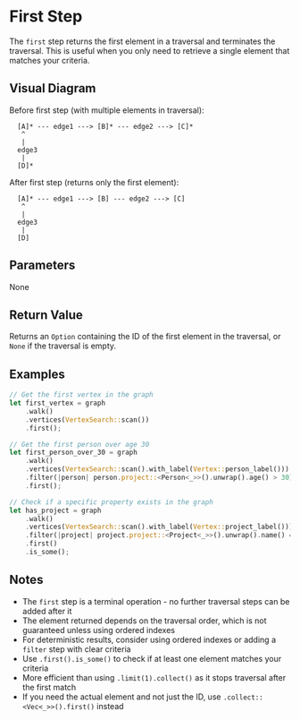 # First Step

The `first` step returns the first element in a traversal and terminates the traversal. This is useful when you only need to retrieve a single element that matches your criteria.

## Visual Diagram

Before first step (with multiple elements in traversal):
```text
  [A]* --- edge1 ---> [B]* --- edge2 ---> [C]*  
   ^                                         
   |                                         
  edge3                                       
   |                                         
  [D]*                                        
```

After first step (returns only the first element):
```text
  [A]* --- edge1 ---> [B] --- edge2 ---> [C]  
   ^                                         
   |                                         
  edge3                                       
   |                                         
  [D]                                        
```

## Parameters

None

## Return Value

Returns an `Option` containing the ID of the first element in the traversal, or `None` if the traversal is empty.

## Examples

```rust
// Get the first vertex in the graph
let first_vertex = graph
    .walk()
    .vertices(VertexSearch::scan())
    .first();

// Get the first person over age 30
let first_person_over_30 = graph
    .walk()
    .vertices(VertexSearch::scan().with_label(Vertex::person_label()))
    .filter(|person| person.project::<Person<_>>().unwrap().age() > 30)
    .first();

// Check if a specific property exists in the graph
let has_project = graph
    .walk()
    .vertices(VertexSearch::scan().with_label(Vertex::project_label()))
    .filter(|project| project.project::<Project<_>>().unwrap().name() == "Graph API")
    .first()
    .is_some();
```

## Notes

- The `first` step is a terminal operation - no further traversal steps can be added after it
- The element returned depends on the traversal order, which is not guaranteed unless using ordered indexes
- For deterministic results, consider using ordered indexes or adding a `filter` step with clear criteria
- Use `.first().is_some()` to check if at least one element matches your criteria
- More efficient than using `.limit(1).collect()` as it stops traversal after the first match
- If you need the actual element and not just the ID, use `.collect::<Vec<_>>().first()` instead